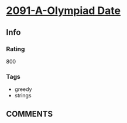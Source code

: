 # [2091-A-Olympiad Date](https://codeforces.com/problemset/problem/2091/A)

## Info

### Rating

800

### Tags

- greedy
- strings

## __COMMENTS__

> 

